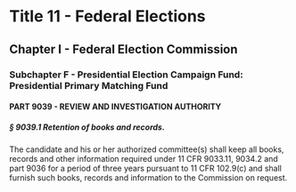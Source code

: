 
# Title 11 - Federal Elections
## Chapter I - Federal Election Commission
### Subchapter F - Presidential Election Campaign Fund: Presidential Primary Matching Fund
#### PART 9039 - REVIEW AND INVESTIGATION AUTHORITY
##### § 9039.1 Retention of books and records.

The candidate and his or her authorized committee(s) shall keep all books, records and other information required under 11 CFR 9033.11, 9034.2 and part 9036 for a period of three years pursuant to 11 CFR 102.9(c) and shall furnish such books, records and information to the Commission on request.
